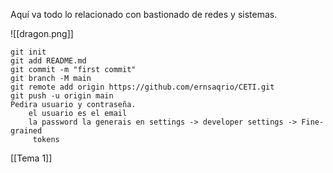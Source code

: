 Aquí va todo lo relacionado con bastionado de redes y sistemas.

![[dragon.png]]

	git init
	git add README.md
	git commit -m "first commit"
	git branch -M main
	git remote add origin https://github.com/ernsaqrio/CETI.git
	git push -u origin main
	Pedira usuario y contraseña.
		el usuario es el email
		la password la generais en settings -> developer settings -> Fine-grained
		 tokens

[[Tema 1]]